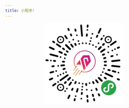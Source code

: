 ```yaml
---
title: 小程序!
---
```


<div align=center style="marin-top:200px">
    <img src="weixin.jpg" />
</div>

